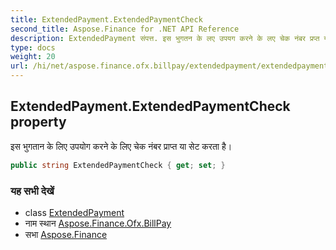 ```yaml
---
title: ExtendedPayment.ExtendedPaymentCheck
second_title: Aspose.Finance for .NET API Reference
description: ExtendedPayment संपत्त. इस भुगतन के लए उपयग करने के लए चेक नंबर प्रप्त य सेट करत है
type: docs
weight: 20
url: /hi/net/aspose.finance.ofx.billpay/extendedpayment/extendedpaymentcheck/
---
```

## ExtendedPayment.ExtendedPaymentCheck property

इस भुगतान के लिए उपयोग करने के लिए चेक नंबर प्राप्त या सेट करता है।

```csharp
public string ExtendedPaymentCheck { get; set; }
```

### यह सभी देखें

* class [ExtendedPayment](../)
* नाम स्थान [Aspose.Finance.Ofx.BillPay](../../extendedpayment/)
* सभा [Aspose.Finance](../../../)


